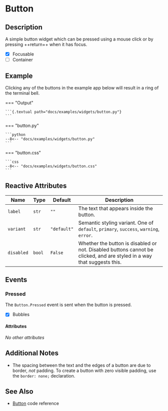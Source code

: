 # Button

## Description

A simple button widget which can be pressed using a mouse click or by pressing ++return++
when it has focus.

- [x] Focusable
- [ ] Container

## Example

Clicking any of the buttons in the example app below will result in a ring of the terminal bell.

=== "Output"

    ```{.textual path="docs/examples/widgets/button.py"}
    ```

=== "button.py"

    ```python
    --8<-- "docs/examples/widgets/button.py"
    ```

=== "button.css"

    ```css
    --8<-- "docs/examples/widgets/button.css"
    ```

## Reactive Attributes

| Name       | Type   | Default     | Description                                                                                                            |
|------------|--------|-------------|------------------------------------------------------------------------------------------------------------------------|
| `label`    | `str`  | `""`        | The text that appears inside the button.                                                                               |
| `variant`  | `str`  | `"default"` | Semantic styling variant. One of `default`, `primary`, `success`, `warning`, `error`.                                  |
| `disabled` | `bool` | `False`     | Whether the button is disabled or not. Disabled buttons cannot be clicked, and are styled in a way that suggests this. |

## Events

### Pressed

The `Button.Pressed` event is sent when the button is pressed.

- [x] Bubbles

#### Attributes

_No other attributes_

## Additional Notes

* The spacing between the text and the edges of a button are due to border, _not_ padding. To create a button with zero visible padding, use the `border: none;` declaration.

## See Also

* [Button](../reference/button.md) code reference
